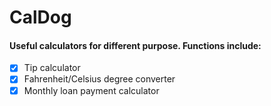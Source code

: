 CalDog
========
#### Useful calculators for different purpose. Functions include:
 * [x] Tip calculator
 * [x] Fahrenheit/Celsius degree converter
 * [x] Monthly loan payment calculator
